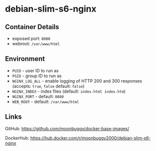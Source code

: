 # debian-slim-s6-nginx

## Container Details

* exposed port: `8080`
* webroot: `/var/www/html`

## Environment

* `PUID`          - user ID to run as
* `PGID`          - group ID to run as
* `NGINX_LOG_ALL` - enable logging of HTTP 200 and 300 responses (accepts: `true`, `false` default: `false`)
* `NGINX_INDEX`   - index files (default: `index.html index.htm`)
* `NGINX_PORT`    - default: `8080`
* `WEB_ROOT`      - default: `/var/www/html`

## Links
GitHub: https://github.com/moonbuggy/docker-base-images/

DockerHub: https://hub.docker.com/r/moonbuggy2000/debian-slim-s6-nginx
